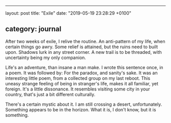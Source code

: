 * * *

layout: post
title: "Exile"
date: "2019-05-19 23:28:29 +0100"

## category: journal

After two weeks of exile, I relive the routine. An anti-pattern of my life,
when certain things go awry. Some relief is attained, but the ruins need to
built upon. Shadows lurk in any street corner. A new trail is to be threaded,
with uncertainty being my only companion.

Life's an adventure, than insane a man make. I wrote this sentence once, in a
poem. It was followed by: For the paradox, and sanity's sake. It was an
interesting little poem, from a collected group on my last reboot. This uneasy
strange feeling of being in stranger's life, makes it all familiar, yet
foreign. It's a little dissonance. It resembles visiting some city in your
country, that's just a bit different culturally.

There's a certain mystic about it. I am still crossing a desert,
unfortunately. Something appears to be in the horizon. What it is, I don't
know, but it is something.
